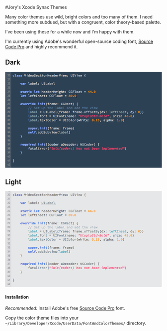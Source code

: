 #Jory's Xcode Synax Themes

Many color themes use wild, bright colors and too many of them. I need something more subdued, but with a congruent, color theory-based palette. 

I've been using these for a while now and I'm happy with them.

I'm currently using Adobe's wonderful open-source coding font, [Source Code Pro](https://github.com/adobe-fonts/source-c…) and highly recommend it.

## Dark
![](images/dark.png)



## Light

![](images/light.png)

#### Installation

*Recommended:* Install Adobe's free [Source Code Pro](https://github.com/adobe-fonts/source-c…) font. 

Copy the color theme files into your `~/Library/Developer/Xcode/UserData/FontAndColorThemes/` directory.